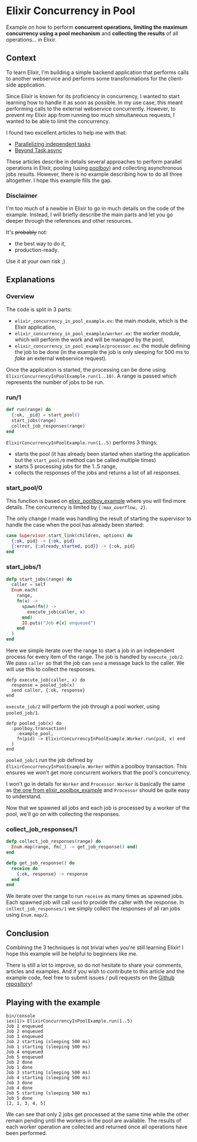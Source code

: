 # Elixir Concurrency in Pool

Example on how to perform **concurrent operations, limiting the maximum concurrency using a pool mechanism** and **collecting the results** of all operations… in Elixir.

## Context

To learn Elixir, I'm building a simple backend application that performs calls to another webservice and performs some transformations for the client-side application.

Since Elixir is known for its proficiency in concurrency, I wanted to start learning how to handle it as soon as possible. In my use case, this meant performing calls to the external webservice concurrently. However, to prevent my Elixir app from running too much simultaneous requests, I wanted to be able to limit the concurrency.

I found two excellent articles to help me with that:
- [Parallelizing independent tasks](http://theerlangelist.blogspot.fr/2013/04/parallelizing-independent-tasks.html)
- [Beyond Task.async](http://theerlangelist.com/article/beyond_taskasync)

These articles describe in details several approaches to perform parallel operations in Elixir, pooling (using [poolboy](https://github.com/devinus/poolboy)) and collecting asynchronous jobs results. However, there is no example describing how to do all three altogether. I hope this example fills the gap.

### Disclaimer

I'm too much of a newbie in Elixir to go in much details on the code of the example. Instead, I will briefly describe the main parts and let you go deeper through the references and other resources.

It's ~~probably~~ not:

- the best way to do it,
- production-ready.

Use it at your own risk ;)

## Explanations

### Overview

The code is split in 3 parts:
- `elixir_concurrency_in_pool_example.ex`: the main module, which is the Elixir application,
- `elixir_concurrency_in_pool_example/worker.ex`: the worker module, which will perform the work and will be managed by the pool,
- `elixir_concurrency_in_pool_example/processor.ex`: the module defining the job to be done (in the example the job is only sleeping for 500 ms to _fake_ an external webservice request).

Once the application is started, the processing can be done using `ElixirConcurrencyInPoolExample.run(1..10)`. A range is passed which represents the number of jobs to be run.

### run/1

```elixir
def run(range) do
  {:ok, _pid} = start_pool()
  start_jobs(range)
  collect_job_responses(range)
end
```

`ElixirConcurrencyInPoolExample.run(1..5)` performs 3 things:
- starts the pool (it has already been started when starting the application but the `start_pool/0` method can be called multiple times)
- starts 5 processing jobs for the 1..5 range,
- collects the responses of the jobs and returns a list of all responses.

### start_pool/0

This function is based on [elixir_poolboy_example](https://github.com/thestonefox/elixir_poolboy_example) where you will find more details. The concurrency is limited by `{:max_overflow, 2}`.

The only change I made was handling the result of starting the supervisor to handle the case when the pool has already been started:

```elixir
case Supervisor.start_link(children, options) do
  {:ok, pid} -> {:ok, pid}
  {:error, {:already_started, pid}} -> {:ok, pid}
end
```

### start_jobs/1

```elixir
defp start_jobs(range) do
  caller = self
  Enum.each(
    range,
    fn(x) ->
      spawn(fn() ->
        execute_job(caller, x)
      end)
      IO.puts("Job #{x} enqueued")
    end
  )
end
```

Here we simple iterate over the range to start a job in an independent process for every item of the range. The job is handled by `execute_job/2`. We pass `caller` so that the job can `send` a message back to the caller. We will use this to collect the responses.

```
defp execute_job(caller, x) do
  response = pooled_job(x)
  send caller, {:ok, response}
end
```

`execute_job/2` will perform the job through a pool worker, using `pooled_job/1`.

```
defp pooled_job(x) do
  :poolboy.transaction(
    :example_pool,
    fn(pid) -> ElixirConcurrencyInPoolExample.Worker.run(pid, x) end
  )
end
```

`pooled_job/1` run the job defined by `ElixirConcurrencyInPoolExample.Worker` within a poolboy transaction. This ensures we won't get more concurrent workers that the pool's concurrency.

I won't go in details for `Worker` and `Processor`. `Worker` is basically the same as [the one from elixir_poolbox_example](https://github.com/thestonefox/elixir_poolboy_example/blob/master/lib/elixir_poolboy_example/worker.ex) and `Processor` should be quite easy to understand.

Now that we spawned all jobs and each job is processed by a worker of the pool, we'll go on with collecting the responses.

### collect_job_responses/1

```elixir
defp collect_job_responses(range) do
  Enum.map(range, fn(_) -> get_job_response() end)
end

defp get_job_response() do
  receive do
    {:ok, response} -> response
  end
end
```

We iterate over the range to run `receive` as many times as spawned jobs. Each spawned job will call `send` to provide the caller with the response. In `collect_job_responses/1` we simply collect the responses of all ran jobs using `Enum.map/2`.

## Conclusion

Combining the 3 techniques is not trivial when you're still learning Elixir! I hope this example will be helpful to beginners like me.

There is still a lot to improve, so do not hesitate to share your comments, articles and examples. And if you wish to contribute to this article and the example code, feel free to submit issues / pull requests on the [Github repository](https://github.com/rchampourlier/elixir-concurrency-in-pool-example)!

## Playing with the example

```shell
bin/console
iex(1)> ElixirConcurrencyInPoolExample.run(1..5)
Job 1 enqueued
Job 2 enqueued
Job 3 enqueued
Job 2 starting (sleeping 500 ms)
Job 1 starting (sleeping 500 ms)
Job 4 enqueued
Job 5 enqueued
Job 2 done
Job 1 done
Job 3 starting (sleeping 500 ms)
Job 4 starting (sleeping 500 ms)
Job 3 done
Job 4 done
Job 5 starting (sleeping 500 ms)
Job 5 done
[2, 1, 3, 4, 5]
```

We can see that only 2 jobs get processed at the same time while the other remain pending until the workers in the pool are available. The results of each worker operation are collected and returned once all operations have been performed.

